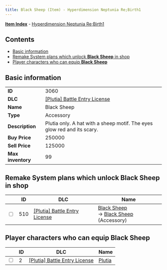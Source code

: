 ```yaml
---
title: Black Sheep (Item) - Hyperdimension Neptunia Re;Birth1
---
```


[**Item Index**](/neptunia/rb1/item/index.html) - [Hyperdimension Neptunia Re;Birth1](/neptunia/rb1)

## Contents

- [Basic information](#basic-information)
- [Remake System plans which unlock **Black Sheep** in shop](#remake-system-plans-which-unlock-black-sheep-in-shop)
- [Player characters who can equip **Black Sheep**](#player-characters-who-can-equip-black-sheep)

## Basic information

|   |   |
| -- | -- |
| **ID** | 3060 |
| **DLC** | [[Plutia] Battle Entry License](/neptunia/rb1/dlc/7-plutia.html) |
| **Name** | Black Sheep |
| **Type** | Accessory |
| **Description** | Plutia only. A hat with a sheep motif. The eyes glow red and its scary. |
| **Buy Price** | 250000 |
| **Sell Price** | 125000 |
| **Max inventory** | 99 |


## Remake System plans which unlock **Black Sheep** in shop

|    | ID | DLC | Name |
| -- | -- | --- | ---- |
| <input type="checkbox" id="rb1-remake-7-510" class="trackbox" /> | 510 | [[Plutia] Battle Entry License](/neptunia/rb1/dlc/7-plutia.html) | [Black Sheep](/neptunia/rb1/remake/7-510-black-sheep.html)<br /> → [Black Sheep](/neptunia/rb1/item/7-3060-black-sheep.html) (Accessory) |


## Player characters who can equip **Black Sheep**

|    | ID | DLC | Name |
| -- | -- | --- | ---- |
| <input type="checkbox" id="rb1-player-7-2" class="trackbox" /> | 2 | [[Plutia] Battle Entry License](/neptunia/rb1/dlc/7-plutia.html) | [Plutia](/neptunia/rb1/player/7-2-plutia.html) |

